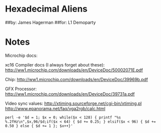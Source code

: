 #      Hexadecimal Aliens
##by:  James Hagerman
##for: L1 Demoparty


Notes
============

Microchip docs:

xc16 Compiler docs (I always forget about these):
http://ww1.microchip.com/downloads/en/DeviceDoc/50002071E.pdf

Chip:
http://ww1.microchip.com/downloads/en/DeviceDoc/39969b.pdf

GFX Processor:
http://ww1.microchip.com/downloads/en/DeviceDoc/39731a.pdf


Video sync values:
http://xtiming.sourceforge.net/cgi-bin/xtiming.pl
http://www.epanorama.net/faq/vga2rgb/calc.html

```
perl -e '$d = 1; $x = 0; while($x < 128) { printf "%s %.2fHz\n",$x,96/$d;if($x < 64) { $d += 0.25; } elsif($x < 96) { $d += 0.50 } else { $d += 1 }; $x++}'
```
